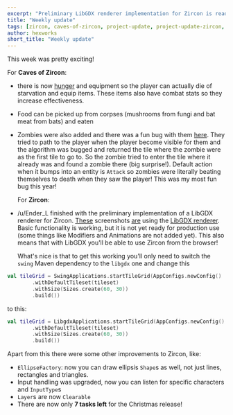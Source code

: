```yaml
---
excerpt: "Preliminary LibGDX renderer implementation for Zircon is ready! Also there are some new fetures in Caves of Zircon."
title: "Weekly update"
tags: [zircon, caves-of-zircon, project-update, project-update-zircon, project-update-coz]
author: hexworks
short_title: "Weekly update"
---
```


This week was pretty exciting!

For **Caves of Zircon**:

- there is now [hunger](https://cdn.discordapp.com/attachments/509142267735310338/522176966984597545/GIF.gif) and equipment so the player can actually die of starvation
  and equip items. These items also have combat stats so they increase effectiveness.
- Food can be picked up from corpses (mushrooms from fungi and bat meat from bats) and eaten
- Zombies were also added and there was a fun bug with them [here](https://cdn.discordapp.com/attachments/509142267735310338/522532949950857226/GIF.gif).
  They tried to path to the player when the player become visible for them and the algorithm was bugged and returned the tile where the zombie
  were as the first tile to go to. So the zombie tried to enter the tile where it already was and found a zombie there (big surprise!). Default
  action when it bumps into an entity is `Attack` so zombies were literally beating themselves to death when they saw the player! This was
  my most fun bug this year!
  
  For **Zircon**:

- /u/Ender_L finished with the preliminary implementation of a LibGDX renderer for Zircon. [These](https://cdn.discordapp.com/attachments/363754040103796737/521809619186745347/unknown.png)
  screenshots [are](https://cdn.discordapp.com/attachments/363754040103796737/521808369242210347/unknown.png) using the
  [LibGDX renderer](https://cdn.discordapp.com/attachments/363754040103796737/521807314190073857/unknown.png). Basic functionality is
  working, but it is not yet ready for production use (some things like Modifiers and Animations are not added yet). This also means
  that with LibGDX you'll be able to use Zircon from the browser!

  What's nice is that to get this working you'll only need to switch the `swing` Maven dependency to the `libgdx` one and change this

```kotlin
val tileGrid = SwingApplications.startTileGrid(AppConfigs.newConfig()
        .withDefaultTileset(tileset)
        .withSize(Sizes.create(60, 30))
        .build())
```

  to this:

```kotlin
val tileGrid = LibgdxApplications.startTileGrid(AppConfigs.newConfig()
        .withDefaultTileset(tileset)
        .withSize(Sizes.create(60, 30))
        .build())

```

Apart from this there were some other improvements to Zircon, like:
- `EllipseFactory`: now you can draw ellipsis `Shape`s as well, not just lines, rectangles and triangles.
- Input handling was upgraded, now you can listen for specific characters and `InputType`s
- `Layer`s are now `Clearable`
- There are now only **7 tasks left** for the Christmas release!
